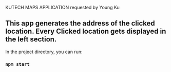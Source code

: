 KUTECH MAPS APPLICATION
requested by Young Ku
## This app generates the address of the clicked location. Every Clicked location gets displayed in the left section. 


In the project directory, you can run:

### `npm start`
